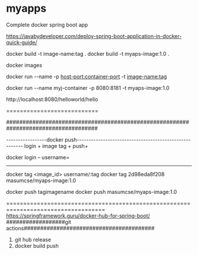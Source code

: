 # myapps


Complete docker spring boot app

https://javabydeveloper.com/deploy-spring-boot-application-in-docker-quick-guide/

docker build -t image-name:tag  .
docker build -t myaps-image:1.0 .

docker images

docker run --name <container-name> -p <host-port:container-port> -t <image-name:tag>

docker run --name myj-container -p 8080:8181 -t myaps-image:1.0

http://localhost:8080/helloworld/hello

===========================



  
####################################################################################

-----------------docker push-------------------------------------------------------
login + image tag + push+
  
  
docker login – username=<username>

----------------------------------------------------------------------------------

docker tag  <image_id>   username/<image-name>:tag
docker tag 2d98eda8f208  masumcse/myaps-image:1.0
 
docker push tagimagename
docker push masumcse/myaps-image:1.0

===================================================================================
https://springframework.guru/docker-hub-for-spring-boot/
##################git actions########################################

1. git hub release 
2. docker build push 

